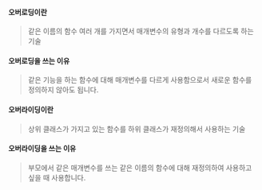 <h4>오버로딩이란</h4>
  
> 같은 이름의 함수 여러 개를 가지면서 매개변수의 유형과 개수를 다르도록 하는 기술

<h4>오버로딩을 쓰는 이유</h4>

> 같은 기능을 하는 함수에 대해 매개변수를 다르게 사용함으로서 새로운 함수를 정의하지 않아도 됩니다.   

<h4>오버라이딩이란</h4>

> 상위 클래스가 가지고 있는 함수를 하위 클래스가 재정의해서 사용하는 기술

<h4>오버라이딩을 쓰는 이유</h4>

> 부모에서 같은 매개변수를 쓰는 같은 이름의 함수에 대해 재정의하여 사용하고 싶을 때 사용합니다.
